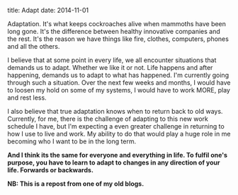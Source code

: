 ﻿title: Adapt
date: 2014-11-01


Adaptation. It's what keeps cockroaches alive when mammoths have been long gone. It's the difference between healthy innovative companies and the rest. It's the reason we have things like fire, clothes, computers, phones and all the others.

I believe that at some point in every life, we all encounter situations that demands us to adapt. Whether we like it or not. Life happens and after happening, demands us to adapt to what has happened.
I'm currently going through such a situation. Over the next few weeks and months, I would have to loosen my hold on some of my systems, I would have to work MORE, play and rest less.

I also believe that true adaptation knows when to return back to old ways.  
Currently, for me, there is the challenge of adapting to this new work schedule I have, but I'm expecting a even greater challenge in returning to how I use to live and work. My ability to do that would play a huge role in me becoming who I want to be in the long term.

**And I think its the same for everyone and everything in life. To fulfil one's purpose, you have to learn to adapt to changes in any direction of your life. Forwards or backwards.**

**NB: This is a repost from one of my old blogs.**

